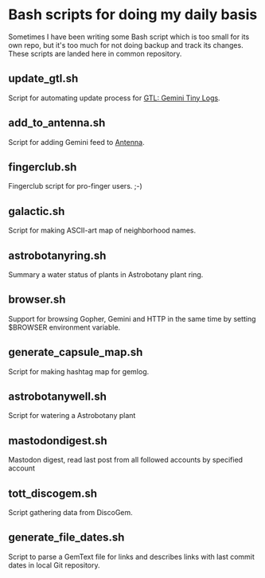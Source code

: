 # Bash scripts for doing my daily basis

Sometimes I have been writing some Bash script which is too small for its own repo, but it's too much for not doing backup and track its changes. These scripts are landed here in common repository. 

## update_gtl.sh

Script for automating update process for [GTL: Gemini Tiny Logs]. 

[GTL: Gemini Tiny Logs]: https://github.com/bacardi55/gtl/blob/main/README.md

## add_to_antenna.sh

Script for adding Gemini feed to [Antenna].  

[Antenna]: https://proxy.flounder.online/warmedal.se/~antenna/about.gmi

## fingerclub.sh

Fingerclub script for pro-finger users. ;-)

## galactic.sh

Script for making ASCII-art map of neighborhood names.

## astrobotanyring.sh

Summary a water status of plants in Astrobotany plant ring.

## browser.sh

Support for browsing Gopher, Gemini and HTTP in the same time by setting $BROWSER environment variable.

## generate_capsule_map.sh

Script for making hashtag map for gemlog.

## astrobotanywell.sh

Script for watering a Astrobotany plant

## mastodondigest.sh

Mastodon digest, read last post from all followed accounts by specified account

## tott_discogem.sh

Script gathering data from DiscoGem.

[DiscoGem - Discover new capsules every day]: gemini://discogem.gmi.bacardi55.io/

## generate_file_dates.sh

Script to parse a GemText file for links and describes links with last commit dates in local Git repository.
